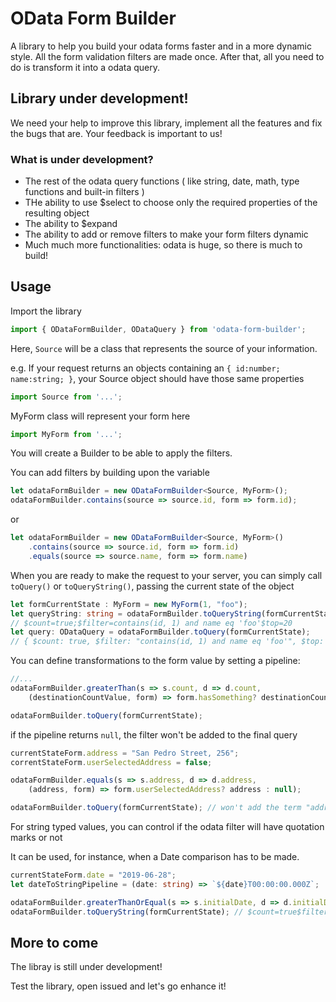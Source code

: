 # OData Form Builder

<!---[![styled with prettier](https://img.shields.io/badge/styled_with-prettier-ff69b4.svg)](https://github.com/prettier/prettier)
[![Greenkeeper badge](https://badges.greenkeeper.io/alexjoverm/typescript-library-starter.svg)](https://greenkeeper.io/)
[![Travis](https://img.shields.io/travis/alexjoverm/typescript-library-starter.svg)](https://travis-ci.org/alexjoverm/typescript-library-starter)
[![Coveralls](https://img.shields.io/coveralls/alexjoverm/typescript-library-starter.svg)](https://coveralls.io/github/alexjoverm/typescript-library-starter)
[![Dev Dependencies](https://david-dm.org/alexjoverm/typescript-library-starter/dev-status.svg)](https://david-dm.org/alexjoverm/typescript-library-starter?type=dev)
[![Donate](https://img.shields.io/badge/donate-paypal-blue.svg)](https://paypal.me/AJoverMorales)-->

A library to help you build your odata forms faster and in a more dynamic style.
All the form validation filters are made once. After that, all you need to do is transform it into a odata query. 

## Library under development!
We need your help to improve this library, implement all the features and fix the bugs that are.
Your feedback is important to us!

### What is under development?
 - The rest of the odata query functions ( like string, date, math, type functions and built-in filters )
 - THe ability to use $select to choose only the required properties of the resulting object
 - The ability to $expand
 - The ability to add or remove filters to make your form filters dynamic
 - Much much more functionalities: odata is huge, so there is much to build!

## Usage

Import the library
```typescript
import { ODataFormBuilder, ODataQuery } from 'odata-form-builder';
```

Here, `Source` will be a class that represents the source of your information.

e.g. If your request returns an objects containing an `{ id:number; name:string; }`, your Source object should have those same properties
```typescript
import Source from '...';
```
MyForm class will represent your form here
```typescript 
import MyForm from '...';
```
You will create a Builder to be able to apply the filters.

You can add filters by building upon the variable
```typescript
let odataFormBuilder = new ODataFormBuilder<Source, MyForm>();
odataFormBuilder.contains(source => source.id, form => form.id);
```
or
```typescript
let odataFormBuilder = new ODataFormBuilder<Source, MyForm>()
    .contains(source => source.id, form => form.id)
    .equals(source => source.name, form => form.name)
```
When you are ready to make the request to your server, you can simply call `toQuery()` or `toQueryString()`, passing the current state of the object
```typescript
let formCurrentState : MyForm = new MyForm(1, "foo");
let queryString: string = odataFormBuilder.toQueryString(formCurrentState); 
// $count=true;$filter=contains(id, 1) and name eq 'foo'$top=20
let query: ODataQuery = odataFormBuilder.toQuery(formCurrentState); 
// { $count: true, $filter: "contains(id, 1) and name eq 'foo'", $top: 20 }
```

You can define transformations to the form value by setting a pipeline:
```typescript
//...
odataFormBuilder.greaterThan(s => s.count, d => d.count,
    (destinationCountValue, form) => form.hasSomething? destinationCountValue : destinationCountValue + 1);

odataFormBuilder.toQuery(formCurrentState);
```

if the pipeline returns `null`, the filter won't be added to the final query
```typescript
currentStateForm.address = "San Pedro Street, 256";
correntStateForm.userSelectedAddress = false;

odataFormBuilder.equals(s => s.address, d => d.address,
    (address, form) => form.userSelectedAddress? address : null);

odataFormBuilder.toQuery(formCurrentState); // won't add the term "address eq 'San Pedro Street, 256'" to the filter
```

For string typed values, you can control if the odata filter will have quotation marks or not

It can be used, for instance, when a Date comparison has to be made.
```typescript
currentStateForm.date = "2019-06-28";
let dateToStringPipeline = (date: string) => `${date}T00:00:00.000Z`; 

odataFormBuilder.greaterThanOrEqual(s => s.initialDate, d => d.initialDate, dateToStringPipeline, false); // do not put quotation marks
odataFormBuilder.toQueryString(formCurrentState); // $count=true$filter=date ge 2019-06-28T00:00:00.000Z$top=20
```

## More to come
The libray is still under development!

Test the library, open issued and let's go enhance it!